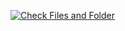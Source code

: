 [![Check Files and Folder](https://github.com/K603-LPA/SA2024/actions/workflows/checks.yml/badge.svg?event=pull_request)](https://github.com/K603-LPA/SA2024/actions/workflows/checks.yml)
